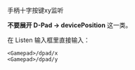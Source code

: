 手柄十字按键xy监听

**不要展开 D-Pad → devicePosition** 这一类。

在 Listen 输入框里直接输入：

```
<Gamepad>/dpad/x
<Gamepad>/dpad/y
```